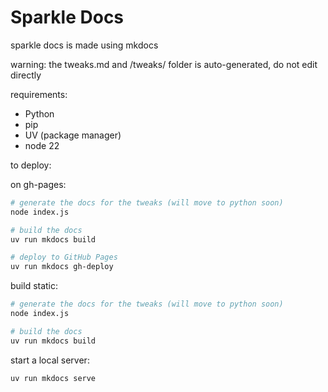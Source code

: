 # Sparkle Docs

sparkle docs is made using mkdocs

warning: the tweaks.md and /tweaks/ folder is auto-generated, do not edit directly

requirements:

- Python
- pip
- UV (package manager)
- node 22

to deploy:

on gh-pages:

```bash
# generate the docs for the tweaks (will move to python soon)
node index.js

# build the docs
uv run mkdocs build

# deploy to GitHub Pages
uv run mkdocs gh-deploy
```

build static:

```bash
# generate the docs for the tweaks (will move to python soon)
node index.js

# build the docs
uv run mkdocs build
```

start a local server:

```bash
uv run mkdocs serve
```
